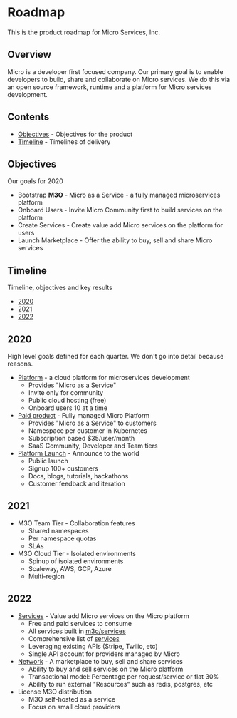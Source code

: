 # Roadmap

This is the product roadmap for Micro Services, Inc.

## Overview

Micro is a developer first focused company. Our primary goal is to enable developers 
to build, share and collaborate on Micro services. We do this via an open source framework, 
runtime and a platform for Micro services development.

## Contents

- [Objectives](#objectives) - Objectives for the product
- [Timeline](#timeline) - Timelines of delivery

## Objectives

Our goals for 2020

- Bootstrap **M3O** - Micro as a Service - a fully managed microservices platform
- Onboard Users - Invite Micro Community first to build services on the platform
- Create Services - Create value add Micro services on the platform for users
- Launch Marketplace - Offer the ability to buy, sell and share Micro services 

## Timeline

Timeline, objectives and key results

- [2020](#2020)
- [2021](#2021)
- [2022](#2022)

## 2020

High level goals defined for each quarter. We don't go into detail because reasons.

- [Platform](platform.md) - a cloud platform for microservices development
  * Provides "Micro as a Service"
  * Invite only for community
  * Public cloud hosting (free)
  * Onboard users 10 at a time
- [Paid product](https://m3o.com) - Fully managed Micro Platform
  * Provides "Micro as a Service" to customers
  * Namespace per customer in Kubernetes
  * Subscription based $35/user/month
  * SaaS Community, Developer and Team tiers
- [Platform Launch](https://github.com/m3o/dev/issues/357) - Announce to the world
  * Public launch
  * Signup 100+ customers
  * Docs, blogs, tutorials, hackathons
  * Customer feedback and iteration
 
## 2021

- M3O Team Tier - Collaboration features
  * Shared namespaces
  * Per namespace quotas
  * SLAs
- M3O Cloud Tier - Isolated environments
  * Spinup of isolated environments
  * Scaleway, AWS, GCP, Azure
  * Multi-region

## 2022

- [Services](services.md) - Value add Micro services on the Micro platform
  * Free and paid services to consume
  * All services built in [m3o/services](https://github.com/m3o/services)
  * Comprehensive list of [services](services.md)
  * Leveraging existing APIs (Stripe, Twilio, etc)
  * Single API account for providers managed by Micro
- [Network](network.md) - A marketplace to buy, sell and share services
  * Ability to buy and sell services on the Micro platform
  * Transactional model: Percentage per request/service or flat 30%
  * Ability to run external "Resources" such as redis, postgres, etc
- License M3O distribution
  * M3O self-hosted as a service
  * Focus on small cloud providers
